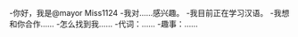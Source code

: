 -你好，我是@mayor Miss1124
-我对……感兴趣。
-我目前正在学习汉语。
-我想和你合作……
-怎么找到我……
-代词：……
-趣事：……

<!---
Miss1124/Miss1124是一个特殊的存储库，因为它的“README. Mdyou（这个文件）”会出现在您的GitHub配置文件中。
您可以单击预览链接查看更改。
--->
